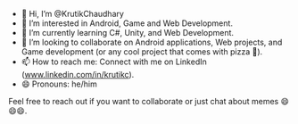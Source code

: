 - 👋 Hi, I’m @KrutikChaudhary
- 👀 I’m interested in Android, Game and Web Development.
- 🌱 I’m currently learning C#, Unity, and Web Development.
- 💞️ I’m looking to collaborate on Android applications, Web projects, and Game development (or any cool project that comes with pizza 🍕).
- 📫 How to reach me: Connect with me on LinkedIn (www.linkedin.com/in/krutikc). 
- 😄 Pronouns: he/him

Feel free to reach out if you want to collaborate or just chat about memes 😄😄😄.
